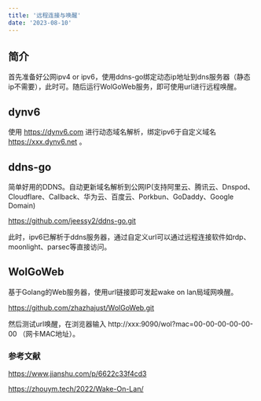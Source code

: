```yaml
---
title: '远程连接与唤醒'
date: '2023-08-10'
---
```


## 简介

首先准备好公网ipv4 or ipv6，使用ddns-go绑定动态ip地址到dns服务器（静态ip不需要），此时可。随后运行WolGoWeb服务，即可使用url进行远程唤醒。

## dynv6

使用 https://dynv6.com 进行动态域名解析，绑定ipv6于自定义域名 https://xxx.dynv6.net 。

## ddns-go

简单好用的DDNS。自动更新域名解析到公网IP(支持阿里云、腾讯云、Dnspod、Cloudflare、Callback、华为云、百度云、Porkbun、GoDaddy、Google Domain)

https://github.com/jeessy2/ddns-go.git

此时，ipv6已解析于ddns服务器，通过自定义url可以通过远程连接软件如rdp、moonlight、parsec等直接访问。

## WolGoWeb

基于Golang的Web服务器，使用url链接即可发起wake on lan局域网唤醒。

https://github.com/zhazhajust/WolGoWeb.git

然后测试url唤醒，在浏览器输入 http://xxx:9090/wol?mac=00-00-00-00-00-00 （网卡MAC地址）。

### 参考文献

https://www.jianshu.com/p/6622c33f4cd3

https://zhouym.tech/2022/Wake-On-Lan/